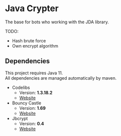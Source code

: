 # Java Crypter

The base for bots who working with the JDA library.

TODO:
* Hash brute force
* Own encrypt algorithm	

## Dependencies
This project requires Java 11. \
All dependencies are managed automatically by maven.
* Codelibs
   * Version: **1.3.18.2**
   * [Website](https://www.codelibs.org/)
* Bouncy Castle
   * Version: **1.69**
   * [Website](https://www.bouncycastle.org/)
* Jbcrypt
   * Version: **0.4**
   * [Website](https://www.mindrot.org/)
